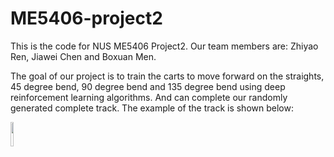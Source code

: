 # ME5406-project2
This is the code for NUS ME5406 Project2. Our team members are: Zhiyao Ren, Jiawei Chen and Boxuan Men.

The goal of our project is to train the carts to move forward on the straights, 45 degree bend, 90 degree bend and 135 degree bend using deep reinforcement learning algorithms. And can complete our randomly generated complete track. The example of the track is shown below:

<p align="left">
  <img src="https://github.com/rzyfrank/ME5406-project2/tree/main/lib/track.png" width='10%' height='10%'/>
</p>


